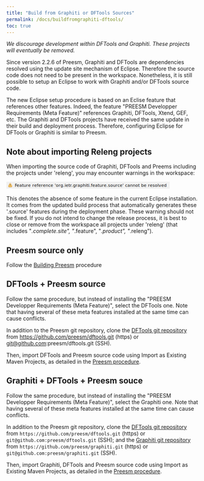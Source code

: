 ```yaml
---
title: "Build from Graphiti or DFTools Sources"
permalink: /docs/buildfromgraphiti-dftools/
toc: true
---
```


_We discourage development within DFTools and Graphiti. These projects will eventually be removed._

Since version 2.2.6 of Preesm, Graphiti and DFTools are dependencies resolved using the update site mechanism of Eclipse. Therefore the source code does not need to be present in the workspace. Nonetheless, it is still possible to setup an Eclipse to work with Graphiti and/or DFTools source code.

The new Eclipse setup procedure is based on an Eclise feature that references other features. Indeed, the feature "PREESM  Developper Requirements (Meta Feature)" references Graphiti, DFTools, Xtend, GEF, etc. The Graphiti and DFTools projects have received the same update in their build and deployment process. Therefore, configuring Eclipse for DFTools or Graphiti is similar to Preesm.

Note about importing Releng projects
------------------------------------

When importing the source code of Graphiti, DFTools and Preems including the projects under 'releng', you may encounter warnings in the workspace:

![](/assets/docs/x02-buildfromgraphiti-dftools-assets/feature_not_resolved.png)

This denotes the absence of some feature in the current Eclipse installation. It comes from the updated build process that automatically generates these '.source' features during the deployment phase. These warning should not be fixed. If you do not intend to change the release process, it is best to close or remove from the workspace all projects under 'releng' (that includes "*.complete.site", "*.feature", "*.product", "*.releng").

Preesm source only
------------------

Follow the [Building Preesm](http://preesm.insa-rennes.fr/website/index.php?id=building-preesm) procedure

DFTools + Preesm source
-----------------------

Follow the same procedure, but instead of installing the "PREESM  Developper Requirements (Meta Feature)", select the DFTools one. Note that having several of these meta features installed at the same time can cause conflicts.

In addition to the Preesm git repository, clone the [DFTools git repository](https://github.com/preesm/dftools) from https://github.com/preesm/dftools.git (https) or git@github.com:preesm/dftools.git (SSH).

Then, import DFTools and Preesm source code using Import as Existing Maven Projects, as detailed in the [Preesm procedure](http://preesm.insa-rennes.fr/website/index.php?id=building-preesm).

Graphiti + DFTools + Preesm souce
---------------------------------

Follow the same procedure, but instead of installing the "PREESM  Developper Requirements (Meta Feature)", select the Graphiti one. Note that having several of these meta features installed at the same time can cause conflicts.

In addition to the Preesm git repository, clone the [DFTools git repository](https://github.com/preesm/dftools) from ```https://github.com/preesm/dftools.git``` (https) or ```git@github.com:preesm/dftools.git``` (SSH); and the [Graphiti git repository](https://github.com/preesm/graphiti) from ```https://github.com/preesm/graphiti.git``` (https) or ```git@github.com:preesm/graphiti.git``` (SSH).

Then, import Graphiti, DFTools and Preesm source code using Import as Existing Maven Projects, as detailed in the [Preesm procedure](http://preesm.insa-rennes.fr/website/index.php?id=building-preesm).
